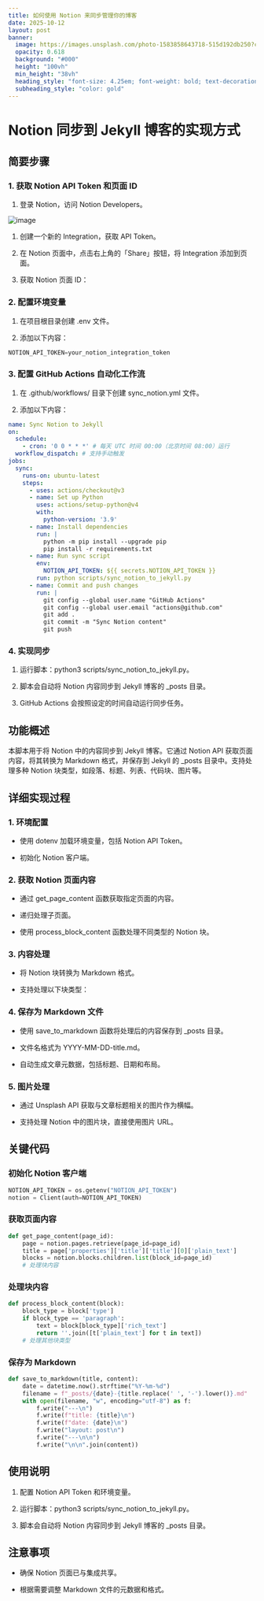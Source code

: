 ```yaml
---
title: 如何使用 Notion 来同步管理你的博客
date: 2025-10-12
layout: post
banner:
  image: https://images.unsplash.com/photo-1583858643718-515d192db250?crop=entropy&cs=tinysrgb&fit=max&fm=jpg&ixid=M3w2OTIwMzJ8MHwxfHJhbmRvbXx8fHx8fHx8fDE3NjAyNzI3MDZ8&ixlib=rb-4.1.0&q=80&w=1080
  opacity: 0.618
  background: "#000"
  height: "100vh"
  min_height: "38vh"
  heading_style: "font-size: 4.25em; font-weight: bold; text-decoration: underline"
  subheading_style: "color: gold"
---
```


# Notion 同步到 Jekyll 博客的实现方式

## 简要步骤

### 1. 获取 Notion API Token 和页面 ID

1. 登录 Notion，访问 Notion Developers。

![image](https://prod-files-secure.s3.us-west-2.amazonaws.com/a7a0cc5a-89b9-4cda-8686-1fba0ca52f40/d19c1afe-dea5-4312-9333-786b0ba83054/image.png?X-Amz-Algorithm=AWS4-HMAC-SHA256&X-Amz-Content-Sha256=UNSIGNED-PAYLOAD&X-Amz-Credential=ASIAZI2LB46645EDDTZU%2F20251012%2Fus-west-2%2Fs3%2Faws4_request&X-Amz-Date=20251012T123825Z&X-Amz-Expires=3600&X-Amz-Security-Token=IQoJb3JpZ2luX2VjEIT%2F%2F%2F%2F%2F%2F%2F%2F%2F%2FwEaCXVzLXdlc3QtMiJIMEYCIQCoV11Au4b3Vwl%2B5a4ufX67mQ4h34cxflFvBWEHMZ9v%2BgIhAKGAHWYUreQXxgESa92uZjUcbuyqzYeZw1ME0%2F0VAfZjKv8DCC0QABoMNjM3NDIzMTgzODA1IgzEMsBQXXd%2F1BZ66Xcq3AO%2BHXv8SrsHTCcOnpTr3LzWW4CrPuyBa6DughxblVTM%2FkfniwXtpDkzQiBMjd1F19iO0ZblYhHPkU%2BNo57fac2ya%2FlIsb2ZtOTWAPWsoyP8ijwHZjDgNjTefN0KrSxBXfqtEMgEQbSc71poFwJgZUudTQFH3Lwkd3aSRtjjMwqdYoGVOfs634J2s0qSnCKJs8Xjay6lzgbkSxFZLRySQ%2BsRMk99Utq7NhZAa02AqqdCGafhnhahg6yjMobYRsEpN3bDDhZaeJ4PbXK1HvcX4kKxRvENKJ4J86GJn4iXKqkNOASp3kJe2Shab%2FeMj%2BpjW3DTYFRatY0MYx1HuFHhbc%2F1QcJqOHwUyTrEC%2FDhO1EQpbg2sVV4qDzTIIZEKySVh4v93gyfgXMXDVPcVd9pyJSopimqpdQbUCpoZVrwknO9ZsAvWCGUfxwGxTjutxOt%2BK0j1lw2GpOkxZ78kEI02eoH7z5JdAJRq2HoUOFnwOFUbb9NpsvG3UTnbiuPo%2Ben0wUDfUVPfD8%2FuoQjt2Uf5s38GVkMcZj%2Fs9bSktfACtMoOXsOE%2FfCXudLXUaOYO3Xa6g24TC%2FM3Wt9jeLULx9Av9zpLdQglgDA4jl%2BT0JdZ4lZMEn2nD5kNSkrMoDsTCqtK7HBjqkAa0hqyEsYbot0tRXfI7%2BqeNvsyN5jkYdJ43IoKEQ%2BcleUIIx0ha%2Bm7AASdtbiiI1rDUbbnNnigR5wMqQ1IEXwIpJuqHE5kM0tT2YHlE5OhQRY%2FOC%2BKknIZTrMzy8%2F0oRDu5lzNfEvRVTU7MH4M7MTUIktJHmffN8yk4l8GQrrMOxohh4w3lTKfVTHz1IKH10z0EPkt%2FiBTDwEwYv8xb%2BgKmmI9pg&X-Amz-Signature=b438c57547eeddd675bff29a634dbe692065744c0bc959535ee26b9be6e8baf7&X-Amz-SignedHeaders=host&x-amz-checksum-mode=ENABLED&x-id=GetObject)

1. 创建一个新的 Integration，获取 API Token。

1. 在 Notion 页面中，点击右上角的「Share」按钮，将 Integration 添加到页面。

1. 获取 Notion 页面 ID：


### 2. 配置环境变量

1. 在项目根目录创建 .env 文件。

1. 添加以下内容：

```javascript
NOTION_API_TOKEN=your_notion_integration_token
```

### 3. 配置 GitHub Actions 自动化工作流

1. 在 .github/workflows/ 目录下创建 sync_notion.yml 文件。

1. 添加以下内容：

```yaml
name: Sync Notion to Jekyll
on:
  schedule:
    - cron: '0 0 * * *' # 每天 UTC 时间 00:00（北京时间 08:00）运行
  workflow_dispatch: # 支持手动触发
jobs:
  sync:
    runs-on: ubuntu-latest
    steps:
      - uses: actions/checkout@v3
      - name: Set up Python
        uses: actions/setup-python@v4
        with:
          python-version: '3.9'
      - name: Install dependencies
        run: |
          python -m pip install --upgrade pip
          pip install -r requirements.txt
      - name: Run sync script
        env:
          NOTION_API_TOKEN: ${{ secrets.NOTION_API_TOKEN }}
        run: python scripts/sync_notion_to_jekyll.py
      - name: Commit and push changes
        run: |
          git config --global user.name "GitHub Actions"
          git config --global user.email "actions@github.com"
          git add .
          git commit -m "Sync Notion content"
          git push
```

### 4. 实现同步

1. 运行脚本：python3 scripts/sync_notion_to_jekyll.py。

1. 脚本会自动将 Notion 内容同步到 Jekyll 博客的 _posts 目录。

1. GitHub Actions 会按照设定的时间自动运行同步任务。

## 功能概述

本脚本用于将 Notion 中的内容同步到 Jekyll 博客。它通过 Notion API 获取页面内容，将其转换为 Markdown 格式，并保存到 Jekyll 的 _posts 目录中。支持处理多种 Notion 块类型，如段落、标题、列表、代码块、图片等。

## 详细实现过程

### 1. 环境配置

- 使用 dotenv 加载环境变量，包括 Notion API Token。

- 初始化 Notion 客户端。

### 2. 获取 Notion 页面内容

- 通过 get_page_content 函数获取指定页面的内容。

- 递归处理子页面。

- 使用 process_block_content 函数处理不同类型的 Notion 块。

### 3. 内容处理

- 将 Notion 块转换为 Markdown 格式。

- 支持处理以下块类型：


### 4. 保存为 Markdown 文件

- 使用 save_to_markdown 函数将处理后的内容保存到 _posts 目录。

- 文件名格式为 YYYY-MM-DD-title.md。

- 自动生成文章元数据，包括标题、日期和布局。

### 5. 图片处理

- 通过 Unsplash API 获取与文章标题相关的图片作为横幅。

- 支持处理 Notion 中的图片块，直接使用图片 URL。

## 关键代码

### 初始化 Notion 客户端

```python
NOTION_API_TOKEN = os.getenv("NOTION_API_TOKEN")
notion = Client(auth=NOTION_API_TOKEN)
```

### 获取页面内容

```python
def get_page_content(page_id):
    page = notion.pages.retrieve(page_id=page_id)
    title = page['properties']['title']['title'][0]['plain_text']
    blocks = notion.blocks.children.list(block_id=page_id)
    # 处理块内容
```

### 处理块内容

```python
def process_block_content(block):
    block_type = block['type']
    if block_type == 'paragraph':
        text = block[block_type]['rich_text']
        return ''.join([t['plain_text'] for t in text])
    # 处理其他块类型
```

### 保存为 Markdown

```python
def save_to_markdown(title, content):
    date = datetime.now().strftime("%Y-%m-%d")
    filename = f"_posts/{date}-{title.replace(' ', '-').lower()}.md"
    with open(filename, "w", encoding="utf-8") as f:
        f.write("---\n")
        f.write(f"title: {title}\n")
        f.write(f"date: {date}\n")
        f.write("layout: post\n")
        f.write("---\n\n")
        f.write("\n\n".join(content))
```

## 使用说明

1. 配置 Notion API Token 和环境变量。

1. 运行脚本：python3 scripts/sync_notion_to_jekyll.py。

1. 脚本会自动将 Notion 内容同步到 Jekyll 博客的 _posts 目录。

## 注意事项

- 确保 Notion 页面已与集成共享。

- 根据需要调整 Markdown 文件的元数据和格式。